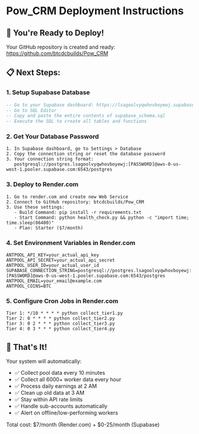 
# Pow_CRM Deployment Instructions

## 🎯 You're Ready to Deploy!

Your GitHub repository is created and ready: https://github.com/btcdcbuilds/Pow_CRM

## 📋 Next Steps:

### 1. Setup Supabase Database
```sql
-- Go to your Supabase dashboard: https://lsagoolvyqwhovboyewj.supabase.co
-- Go to SQL Editor
-- Copy and paste the entire contents of supabase_schema.sql
-- Execute the SQL to create all tables and functions
```

### 2. Get Your Database Password
```
1. In Supabase dashboard, go to Settings > Database
2. Copy the connection string or reset the database password
3. Your connection string format:
   postgresql://postgres.lsagoolvyqwhovboyewj:[PASSWORD]@aws-0-us-west-1.pooler.supabase.com:6543/postgres
```

### 3. Deploy to Render.com
```
1. Go to render.com and create new Web Service
2. Connect to GitHub repository: btcdcbuilds/Pow_CRM
3. Use these settings:
   - Build Command: pip install -r requirements.txt
   - Start Command: python health_check.py && python -c "import time; time.sleep(86400)"
   - Plan: Starter ($7/month)
```

### 4. Set Environment Variables in Render.com
```
ANTPOOL_API_KEY=your_actual_api_key
ANTPOOL_API_SECRET=your_actual_api_secret
ANTPOOL_USER_ID=your_actual_user_id
SUPABASE_CONNECTION_STRING=postgresql://postgres.lsagoolvyqwhovboyewj:[PASSWORD]@aws-0-us-west-1.pooler.supabase.com:6543/postgres
ANTPOOL_EMAIL=your_email@example.com
ANTPOOL_COINS=BTC
```

### 5. Configure Cron Jobs in Render.com
```
Tier 1: */10 * * * * python collect_tier1.py
Tier 2: 0 * * * * python collect_tier2.py  
Tier 3: 0 2 * * * python collect_tier3.py
Tier 4: 0 3 * * * python collect_tier4.py
```

## 🎉 That's It!

Your system will automatically:
- ✅ Collect pool data every 10 minutes
- ✅ Collect all 6000+ worker data every hour
- ✅ Process daily earnings at 2 AM
- ✅ Clean up old data at 3 AM
- ✅ Stay within API rate limits
- ✅ Handle sub-accounts automatically
- ✅ Alert on offline/low-performing workers

Total cost: $7/month (Render.com) + $0-25/month (Supabase)
